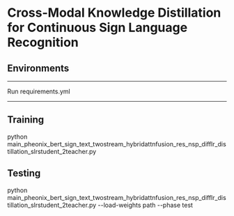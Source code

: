 # Cross-Modal Knowledge Distillation for Continuous Sign Language Recognition


## Environments
---
Run requirements.yml


---
## Training
python main_pheonix_bert_sign_text_twostream_hybridattnfusion_res_nsp_difflr_distillation_slrstudent_2teacher.py

## Testing
 python main_pheonix_bert_sign_text_twostream_hybridattnfusion_res_nsp_difflr_distillation_slrstudent_2teacher.py --load-weights path --phase test
    
